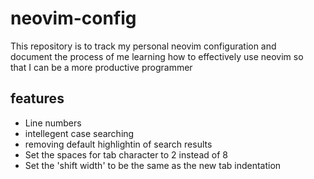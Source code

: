# neovim-config
This repository is to track my personal neovim configuration and <br>
document the process of me learning how to effectively use neovim so <br>
that I can be a more productive programmer

## features

<ul>
<li>Line numbers</li>
<li>intellegent case searching</li>
<li>removing default highlightin of search results</li>
<li>Set the spaces for tab character to 2 instead of 8</li>
<li>Set the 'shift width' to be the same as the new tab indentation</li>
</ul>
